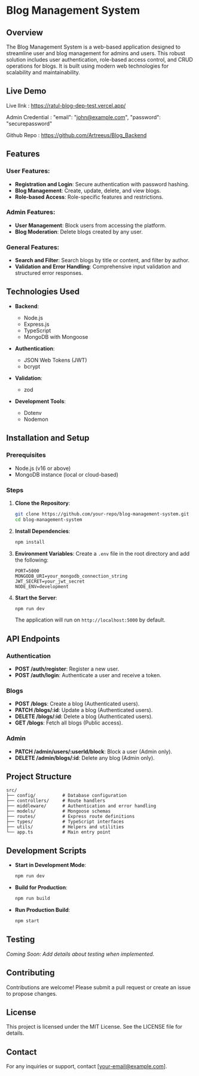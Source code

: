 

# Blog Management System

## Overview
The Blog Management System is a web-based application designed to streamline user and blog management for admins and users. This robust solution includes user authentication, role-based access control, and CRUD operations for blogs. It is built using modern web technologies for scalability and maintainability.

## Live Demo
Live lInk : https://ratul-blog-dep-test.vercel.app/

Admin Credential :     "email": "john@example.com",
                       "password": "securepassword"

Github Repo : https://github.com/Artreeus/Blog_Backend

## Features
### User Features:
- **Registration and Login**: Secure authentication with password hashing.
- **Blog Management**: Create, update, delete, and view blogs.
- **Role-based Access**: Role-specific features and restrictions.

### Admin Features:
- **User Management**: Block users from accessing the platform.
- **Blog Moderation**: Delete blogs created by any user.

### General Features:
- **Search and Filter**: Search blogs by title or content, and filter by author.
- **Validation and Error Handling**: Comprehensive input validation and structured error responses.

## Technologies Used
- **Backend**:
  - Node.js
  - Express.js
  - TypeScript
  - MongoDB with Mongoose

- **Authentication**:
  - JSON Web Tokens (JWT)
  - bcrypt

- **Validation**:
  - zod

- **Development Tools**:
  - Dotenv
  - Nodemon

## Installation and Setup
### Prerequisites
- Node.js (v16 or above)
- MongoDB instance (local or cloud-based)

### Steps
1. **Clone the Repository**:
   ```bash
   git clone https://github.com/your-repo/blog-management-system.git
   cd blog-management-system
   ```

2. **Install Dependencies**:
   ```bash
   npm install
   ```

3. **Environment Variables**:
   Create a `.env` file in the root directory and add the following:
   ```env
   PORT=5000
   MONGODB_URI=your_mongodb_connection_string
   JWT_SECRET=your_jwt_secret
   NODE_ENV=development
   ```

4. **Start the Server**:
   ```bash
   npm run dev
   ```
   The application will run on `http://localhost:5000` by default.

## API Endpoints
### Authentication
- **POST /auth/register**: Register a new user.
- **POST /auth/login**: Authenticate a user and receive a token.

### Blogs
- **POST /blogs**: Create a blog (Authenticated users).
- **PATCH /blogs/:id**: Update a blog (Authenticated users).
- **DELETE /blogs/:id**: Delete a blog (Authenticated users).
- **GET /blogs**: Fetch all blogs (Public access).

### Admin
- **PATCH /admin/users/:userId/block**: Block a user (Admin only).
- **DELETE /admin/blogs/:id**: Delete any blog (Admin only).

## Project Structure
```
src/
├── config/          # Database configuration
├── controllers/     # Route handlers
├── middleware/      # Authentication and error handling
├── models/          # Mongoose schemas
├── routes/          # Express route definitions
├── types/           # TypeScript interfaces
├── utils/           # Helpers and utilities
└── app.ts           # Main entry point
```

## Development Scripts
- **Start in Development Mode**:
  ```bash
  npm run dev
  ```
- **Build for Production**:
  ```bash
  npm run build
  ```
- **Run Production Build**:
  ```bash
  npm start
  ```

## Testing
_Coming Soon: Add details about testing when implemented._

## Contributing
Contributions are welcome! Please submit a pull request or create an issue to propose changes.

## License
This project is licensed under the MIT License. See the LICENSE file for details.

## Contact
For any inquiries or support, contact [your-email@example.com].


